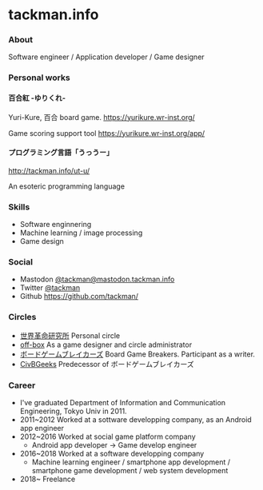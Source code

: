 # tackman.info

### About

Software engineer / Application developer / Game designer

### Personal works

#### 百合紅 -ゆりくれ-

Yuri-Kure, 百合 board game. https://yurikure.wr-inst.org/

Game scoring support tool https://yurikure.wr-inst.org/app/


#### プログラミング言語「うっうー」

http://tackman.info/ut-u/

An esoteric programming language

### Skills

- Software enginnering
- Machine learning / image processing
- Game design

### Social

- Mastodon [@tackman@mastodon.tackman.info](https://mastodon.tackman.info/@tackman)
- Twitter [@tackman](https://twitter.com/tackman/)
- Github https://github.com/tackman/


### Circles

- [世界革命研究所](https://wr-inst.org/) Personal circle
- [off-box](https://off-box.net/) As a game designer and circle administrator
- [ボードゲームブレイカーズ](http://bgb.cards/) Board Game Breakers. Participant as a writer.
- [CivBGeeks](http://civbgeeks.net/) Predecessor of ボードゲームブレイカーズ

### Career

- I've graduated Department of Information and Communication Engineering, Tokyo Univ in 2011.
- 2011~2012 Worked at a sottware developping company, as an Android app engineer 
- 2012~2016 Worked at social game platform company
  - Android app developer -> Game develop engineer
- 2016~2018 Worked at a software developping company
  - Machine learning engineer / smartphone app development / smartphone game development / web system development
- 2018~ Freelance

